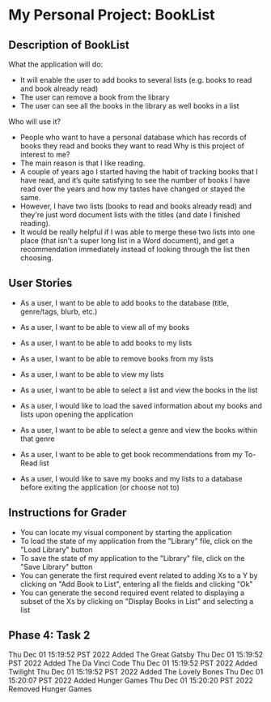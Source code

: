 # My Personal Project: BookList

## Description of BookList

What the application will do:
- It will enable the user to add books to several lists (e.g. books to read and book already read)
- The user can remove a book from the library
- The user can see all the books in the library as well books in a list

Who will use it?
- People who want to have a personal database which has records of books they read and books they want to read
Why is this project of interest to me?
- The main reason is that I like reading.
- A couple of years ago I started having the habit of tracking books that I have read, and it’s quite satisfying to see the number of books I have read over the years and how my tastes have changed or stayed the same. 
- However, I have two lists (books to read and books already read) and they're just word document lists with the titles (and date I finished reading).
- It would be really helpful if I was able to merge these two lists into one place (that isn't a super long list in a Word document), and get a recommendation immediately instead of looking through the list then choosing.


## User Stories

- As a user, I want to be able to add books to the database (title, genre/tags, blurb, etc.)
- As a user, I want to be able to view all of my books
- As a user, I want to be able to add books to my lists
- As a user, I want to be able to remove books from my lists
- As a user, I want to be able to view my lists
- As a user, I want to be able to select a list and view the books in the list 
- As a user, I would like to load the saved information about my books and lists upon opening the application

- As a user, I want to be able to select a genre and view the books within that genre 
- As a user, I want to be able to get book recommendations from my To-Read list
- As a user, I would like to save my books and my lists to a database before exiting the application (or choose not to)

## Instructions for Grader

- You can locate my visual component by starting the application
- To load the state of my application from the "Library" file, click on the "Load Library" button
- To save the state of my application to the "Library" file, click on the "Save Library" button
- You can generate the first required event related to adding Xs to a Y by clicking on "Add Book to List", entering all the fields and clicking "Ok"
- You can generate the second required event related to displaying a subset of the Xs by clicking on "Display Books in List" and selecting a list

## Phase 4: Task 2
Thu Dec 01 15:19:52 PST 2022
Added The Great Gatsby
Thu Dec 01 15:19:52 PST 2022
Added The Da Vinci Code
Thu Dec 01 15:19:52 PST 2022
Added Twilight
Thu Dec 01 15:19:52 PST 2022
Added The Lovely Bones
Thu Dec 01 15:20:07 PST 2022
Added Hunger Games
Thu Dec 01 15:20:20 PST 2022
Removed Hunger Games